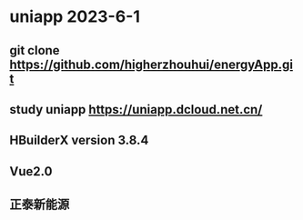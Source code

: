 # uniapp 2023-6-1

## git clone https://github.com/higherzhouhui/energyApp.git

## study uniapp https://uniapp.dcloud.net.cn/
## HBuilderX version 3.8.4

## Vue2.0

## 正泰新能源